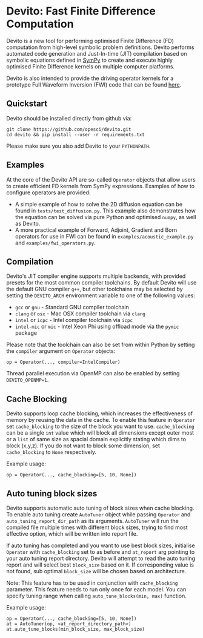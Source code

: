 # Devito: Fast Finite Difference Computation

Devito is a new tool for performing optimised Finite Difference (FD)
computation from high-level symbolic problem definitions. Devito
performs automated code generation and Just-In-time (JIT) compilation
based on symbolic equations defined in
[SymPy](http://www.sympy.org/en/index.html) to create and execute
highly optimised Finite Difference kernels on multiple computer
platforms.

Devito is also intended to provide the driving operator kernels for a
prototype Full Waveform Inversion (FWI) code that can be found
[here](https://github.com/opesci/inversion).

## Quickstart

Devito should be installed directly from github via:
```
git clone https://github.com/opesci/devito.git
cd devito && pip install --user -r requirements.txt
```
Please make sure you also add Devito to your `PYTHONPATH`.

## Examples

At the core of the Devito API are so-called `Operator` objects that
allow users to create efficient FD kernels from SymPy expressions.
Examples of how to configure operators are provided:

* A simple example of how to solve the 2D diffusion equation can be
  found in `tests/test_diffusion.py`. This example also demonstrates
  how the equation can be solved via pure Python and optimised
  `numpy`, as well as Devito.
* A more practical example of Forward, Adjoint, Gradient and Born
  operators for use in FWI can be found in
  `examples/acoustic_example.py` and `examples/fwi_operators.py`.

## Compilation

Devito's JIT compiler engine supports multiple backends, with provided
presets for the most common compiler toolchains. By default Devito
will use the default GNU compiler `g++`, but other toolchains may be
selected by setting the `DEVITO_ARCH` environment variable to one of
the following values:
 * `gcc` or `gnu` - Standard GNU compiler toolchain
 * `clang` or `osx` - Mac OSX compiler toolchain via `clang`
 * `intel` or `icpc` - Intel compiler toolchain via `icpc`
 * `intel-mic` or `mic` - Intel Xeon Phi using offload mode via the
   `pymic` package

Please note that the toolchain can also be set from within Python
by setting the `compiler` argument on `Operator` objects:
```
op = Operator(..., compiler=IntelCompiler)
```

Thread parallel execution via OpenMP can also be enabled by setting
`DEVITO_OPENMP=1`.

## Cache Blocking

Devito supports loop cache blocking, which increases the effectiveness
of memory by reusing the data in the cache. To enable this feature
in `Operator` set `cache_blocking` to the size of the block you want to use.
`cache_blocking` can be a single `int` value which will block all dimensions
except outer most or a `list` of same size as spacial domain explicitly
stating which dims to block (x,y,z). If you do not want to block some
dimension, set `cache_blocking` to `None` respectively.

Example usage:
```
op = Operator(..., cache_blocking=[5, 10, None])
```
 
## Auto tuning block sizes

Devito supports automatic auto tuning of block sizes when cache blocking.
To enable auto tuning create `AutoTuner` object while passing `Operator`
and `auto_tuning_report_dir_path` as its arguments.
`AutoTuner` will run the compiled file multiple times with different block sizes,
trying to find most effective option, which will be written into report file.

If auto tuning has completed and you want to use best block sizes, initialise 
`Operator`  with `cache_blocking` set to as before and `at_report` arg 
pointing to your auto tuning report directory. Devito will attempt to 
read the auto tuning report and will select best `block_size` based on it.
If corresponding value is not found, sub optimal `block_size` will be chosen 
based on architecture.

Note: 
 This feature has to be used in conjunction with `cache_blocking` parameter.
 This feature needs to run only once for each model. 
 You can specify tuning range when calling `auto_tune_blocks(min, max)`
 function.

Example usage:
```
op = Operator(..., cache_blocking=[5, 10, None])
at = AutoTuner(op, <at_report_directory_path>)
at.auto_tune_blocks(min_block_size, max_block_size)
```
